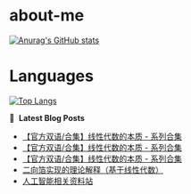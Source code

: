 # about-me
[![Anurag's GitHub stats](https://github-readme-stats.vercel.app/api?username=whitewatercn)](https://github.com/anuraghazra/github-readme-stats)

# Languages
[![Top Langs](https://github-readme-stats.vercel.app/api/top-langs/?username=whitewatercn)](https://github.com/anuraghazra/github-readme-stats)

📕 &nbsp;**Latest Blog Posts**
<!-- BLOG-POST-LIST:START -->
- [【官方双语/合集】线性代数的本质 - 系列合集](https://forum.beginner.center/t/topic/945/4)
- [【官方双语/合集】线性代数的本质 - 系列合集](https://forum.beginner.center/t/topic/945/3)
- [【官方双语/合集】线性代数的本质 - 系列合集](https://forum.beginner.center/t/topic/945/2)
- [二向箔实现的理论解释（基于线性代数）](https://forum.beginner.center/t/topic/1156/1)
- [人工智能相关资料站](https://forum.beginner.center/t/topic/1155/1)
<!-- BLOG-POST-LIST:END -->
